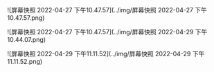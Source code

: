 ![屏幕快照 2022-04-27 下午10.47.57](../img/屏幕快照 2022-04-27 下午10.47.57.png)



![屏幕快照 2022-04-27 下午10.47.57](../img/屏幕快照 2022-04-29 下午10.44.07.png)



![屏幕快照 2022-04-29 下午11.11.52](../img/屏幕快照 2022-04-29 下午11.11.52.png)